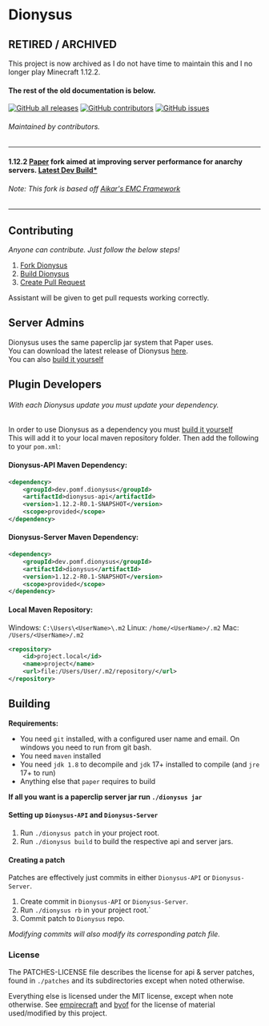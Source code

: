 # Dionysus

## RETIRED / ARCHIVED

This project is now archived as I do not have time to maintain this and I no longer play Minecraft 1.12.2.

#### The rest of the old documentation is below.

[![GitHub all releases](https://img.shields.io/github/downloads/nopjmp/Dionysus/total)](https://github.com/nopjmp/Dionysus/releases)
[![GitHub contributors](https://img.shields.io/github/contributors/nopjmp/dionysus)](https://github.com/nopjmp/Dionysus/graphs/contributors) 
[![GitHub issues](https://img.shields.io/github/issues/nopjmp/Dionysus)](https://github.com/nopjmp/Dionysus/issues)

###### Maintained by contributors. 

----

#### 1.12.2 [Paper](https://github.com/PaperMC/Paper) fork aimed at improving server performance for anarchy servers. [Latest Dev Build*](https://nightly.link/nopjmp/Dionysus/workflows/dev/dev/Dionysus-JDK17.zip)
###### Note: This fork is based off [Aikar's EMC Framework](https://github.com/starlis/empirecraft)

----

## Contributing

*Anyone can contribute. Just follow the below steps!* 

1. [Fork Dionysus](https://github.com/nopjmp/Dionysus/fork)
2. [Build Dionysus](https://github.com/nopjmp/Dionysus#building)
3. [Create Pull Request](https://docs.github.com/en/pull-requests/collaborating-with-pull-requests/proposing-changes-to-your-work-with-pull-requests/creating-a-pull-request-from-a-fork)

Assistant will be given to get pull requests working correctly.

## Server Admins

Dionysus uses the same paperclip jar system that Paper uses.  
You can download the latest release of Dionysus [here](https://github.com/nopjmp/Dionysus/releases/latest).   
You can also [build it yourself](https://github.com/nopjmp/Dionysus#building)

## Plugin Developers
###### *With each Dionysus update you must update your dependency.*

In order to use Dionysus as a dependency you must [build it yourself](https://github.com/nopjmp/Dionysus#building)      
This will add it to your local maven repository folder. Then add the following to your `pom.xml`:

#### Dionysus-API Maven Dependency:
```xml
<dependency>
    <groupId>dev.pomf.dionysus</groupId>
    <artifactId>dionysus-api</artifactId>
    <version>1.12.2-R0.1-SNAPSHOT</version>
    <scope>provided</scope>
</dependency>
```
#### Dionysus-Server Maven Dependency:
```xml
<dependency>
    <groupId>dev.pomf.dionysus</groupId>
    <artifactId>dionysus</artifactId>
    <version>1.12.2-R0.1-SNAPSHOT</version>
    <scope>provided</scope>
</dependency>
```

#### Local Maven Repository:

Windows: `C:\Users\<UserName>\.m2`
Linux: `/home/<UserName>/.m2`
Mac: `/Users/<UserName>/.m2`

```xml
<repository>
    <id>project.local</id>
    <name>project</name>
    <url>file:/Users/User/.m2/repository/</url>
</repository>
```

## Building

**Requirements:**

- You need `git` installed, with a configured user name and email.
  On windows you need to run from git bash.
- You need `maven` installed
- You need `jdk 1.8` to decompile and `jdk` 17+ installed to compile (and `jre` 17+ to run)
- Anything else that `paper` requires to build

**If all you want is a paperclip server jar run `./dionysus jar`**

#### Setting up `Dionysus-API` and `Dionysus-Server`

1. Run `./dionysus patch` in your project root.
2. Run `./dionysus build` to build the respective api and server jars.

#### Creating a patch

Patches are effectively just commits in either `Dionysus-API` or `Dionysus-Server`.

1. Create commit in `Dionysus-API` or `Dionysus-Server`.
2. Run `./dionysus rb` in your project root.`
3. Commit patch to `Dionysus` repo.

*Modifying commits will also modify its corresponding patch file.*

### License

The PATCHES-LICENSE file describes the license for api & server patches,
found in `./patches` and its subdirectories except when noted otherwise.

Everything else is licensed under the MIT license, except when note otherwise.
See [empirecraft](https://github.com/starlis/empirecraft) and [byof](https://github.com/electronicboy/byof)
for the license of material used/modified by this project.
